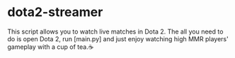 # dota2-streamer
This script allows you to watch live matches in Dota 2.
The all you need to do is open Dota 2, run [main.py] and just enjoy watching high MMR players' gameplay with a cup of tea.☕️
